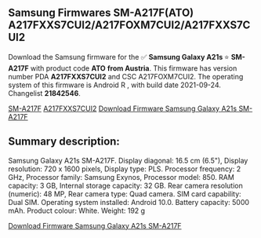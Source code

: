 <h2>Samsung Firmwares SM-A217F(ATO) A217FXXS7CUI2/A217FOXM7CUI2/A217FXXS7CUI2</h2>
Download the Samsung firmware for the ✅ <strong>Samsung Galaxy A21s </strong> ⭐ <strong>SM-A217F</strong> with product code <strong>ATO</strong> <strong> from Austria</strong>. This firmware has version number PDA <strong>A217FXXS7CUI2</strong> and CSC A217FOXM7CUI2. The operating system of this firmware is Android R , with build date 2021-09-24. Changelist <strong>21842546</strong>.


[SM-A217F](https://samfirm.shop/samsung/model/SM-A217F)
[A217FXXS7CUI2](https://samfirm.shop/samsung/pda/A217FXXS7CUI2)
[Download Firmware Samsung Galaxy A21s SM-A217F](https://samfirm.shop/samsung/firmware/458791)
<h2>Summary description:</h2>
<p>Samsung Galaxy A21s SM-A217F. Display diagonal: 16.5 cm (6.5"), Display resolution: 720 x 1600 pixels, Display type: PLS. Processor frequency: 2 GHz, Processor family: Samsung Exynos, Processor model: 850. RAM capacity: 3 GB, Internal storage capacity: 32 GB. Rear camera resolution (numeric): 48 MP, Rear camera type: Quad camera. SIM card capability: Dual SIM. Operating system installed: Android 10.0. Battery capacity: 5000 mAh. Product colour: White. Weight: 192 g</p>


[Download Firmware Samsung Galaxy A21s SM-A217F](https://samfirm.shop/samsung/firmware/458791)
